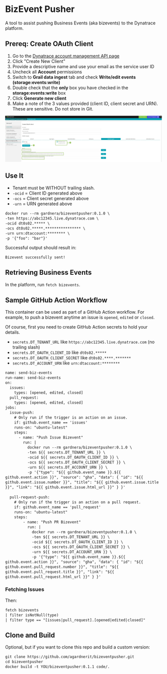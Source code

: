 # BizEvent Pusher

A tool to assist pushing Business Events (aka bizevents) to the Dynatrace platform.

## Prereq: Create OAuth Client

1. Go to the [Dynatrace account management API page](https://account.dynatrace.com/my/enterprise-api)
2. Click "Create New Client"
3. Provide a descriptive name and use your email as the service user ID
4. Uncheck all **Account** permissions
5. Switch to **Grail data ingest** tab and check **Write/edit events (storage:events:write)**
6. Double check that the **only** box you have checked in the **storage:events:write** box
7. Click **Generate new client**
8. Make a note of the 3 values provided (client ID, client secret and URN). These are sensitive. Do not store in Git.

![DT OAuth Client](assets/prereq1.jpg)

## Use It

- Tenant must be WITHOUT trailing slash.
- `-ocid` = Client ID generated above
- `-ocs` = Client secret generated above
- `-urn` = URN generated above

```
docker run --rm gardnera/bizeventpusher:0.1.0 \
-ten https://abc12345.live.dynatrace.com \
-ocid dt0s02.***** \
-ocs dt0s02.*****.**************** \
-urn urn:dtaccount:******** \
-p '{"foo": "bar"}'
```

Successful output should result in:

```
Bizevent successfully sent!
```

## Retrieving Business Events
In the platform, run `fetch bizevents`.

## Sample GitHub Action Workflow
This container can be used as part of a GitHub Action workflow. For example, to push a bizevent anytime an issue is `opened`, `edited` or `closed`.

Of course, first you need to create GitHub Action secrets to hold your details.

- `secrets.DT_TENANT_URL` like `https://abc12345.live.dynatrace.com` (no trailing slash)
- `secrets.DT_OAUTH_CLIENT_ID` like `dt0s02.*****`
- `secrets.DT_OAUTH_CLIENT_SECRET` like `dt0s02.****.*******`
- `secrets.DT_ACCOUNT_URN` like `urn:dtaccount:********`

```
name: send-biz-events
run-name: send-biz-events
on:
  issues:
    types: [opened, edited, closed]
  pull_request:
    types: [opened, edited, closed]
jobs:
  issue-push:
    # Only run if the trigger is an action on an issue.
    if: github.event_name == 'issues'
    runs-on: "ubuntu-latest"
    steps:
      - name: "Push Issue Bizevent"
        run: |
          docker run --rm gardnera/bizeventpusher:0.1.0 \
          -ten ${{ secrets.DT_TENANT_URL }} \
          -ocid ${{ secrets.DT_OAUTH_CLIENT_ID }} \
          -ocs ${{ secrets.DT_OAUTH_CLIENT_SECRET }} \
          -urn ${{ secrets.DT_ACCOUNT_URN }} \
          -p '{"type": "${{ github.event_name }}.${{ github.event.action }}", "source": "gha", "data": { "id": "${{ github.event.issue.number }}", "title": "${{ github.event.issue.title }}", "link": "${{ github.event.issue.html_url }}" } }'

  pull-request-push:
    # Only run if the trigger is an action on a pull request.
    if: github.event_name == 'pull_request'
    runs-on: "ubuntu-latest"
    steps:
        - name: "Push PR Bizevent"
          run: |
            docker run --rm gardnera/bizeventpusher:0.1.0 \
            -ten ${{ secrets.DT_TENANT_URL }} \
            -ocid ${{ secrets.DT_OAUTH_CLIENT_ID }} \
            -ocs ${{ secrets.DT_OAUTH_CLIENT_SECRET }} \
            -urn ${{ secrets.DT_ACCOUNT_URN }} \
            -p '{"type": "${{ github.event_name }}.${{ github.event.action }}", "source": "gha", "data": { "id": "${{ github.event.pull_request.number }}", "title": "${{ github.event.pull_request.title }}", "link": "${{ github.event.pull_request.html_url }}" } }'
```

### Fetching Issues
Then:

```
fetch bizevents
| filter isNotNull(type)
| filter type == "[issues|pull_request].[opened|edited|closed]"
```

## Clone and Build

Optional, but if you want to clone this repo and build a custom version:

```
git clone https://github.com/agardnerit/bizeventpusher.git
cd bizeventpusher
docker build -t YOU/bizeventpusher:0.1.1 code/.
```